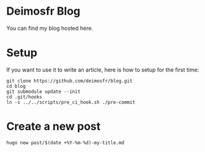 # Deimosfr Blog
You can find my blog hosted here.

# Setup
If you want to use it to write an article, here is how to setup for the first time:

```
git clone https://github.com/deimosfr/blog.git
cd blog
git submodule update --init
cd .git/hooks
ln -s ../../scripts/pre_ci_hook.sh ./pre-commit
```

# Create a new post

```
hugo new post/$(date +%Y-%m-%d)-my-title.md
```
